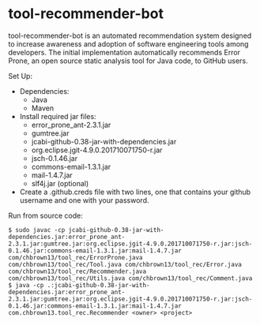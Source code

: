 # tool-recommender-bot
tool-recommender-bot is an automated recommendation system designed to increase awareness and adoption of software engineering tools among developers. The initial implementation automatically recommends Error Prone, an open source static analysis tool for Java code, to GitHub users.

Set Up:
* Dependencies:
	* Java
	* Maven
* Install required jar files: 
	* error_prone_ant-2.3.1.jar 
	* gumtree.jar 
	* jcabi-github-0.38-jar-with-dependencies.jar
	* org.eclipse.jgit-4.9.0.201710071750-r.jar
	* jsch-0.1.46.jar
	* commons-email-1.3.1.jar
	* mail-1.4.7.jar
	* slf4j.jar (optional)
* Create a .github.creds file with two lines, one that contains your github username and one with your password.


Run from source code:
```
$ sudo javac -cp jcabi-github-0.38-jar-with-dependencies.jar:error_prone_ant-2.3.1.jar:gumtree.jar:org.eclipse.jgit-4.9.0.201710071750-r.jar:jsch-0.1.46.jar:commons-email-1.3.1.jar:mail-1.4.7.jar com/chbrown13/tool_rec/ErrorProne.java com/chbrown13/tool_rec/Tool.java com/chbrown13/tool_rec/Error.java com/chbrown13/tool_rec/Recommender.java com/chbrown13/tool_rec/Utils.java com/chbrown13/tool_rec/Comment.java
$ java -cp .:jcabi-github-0.38-jar-with-dependencies.jar:error_prone_ant-2.3.1.jar:gumtree.jar:org.eclipse.jgit-4.9.0.201710071750-r.jar:jsch-0.1.46.jar:commons-email-1.3.1.jar:mail-1.4.7.jar com.chbrown13.tool_rec.Recommender <owner> <project>
```
